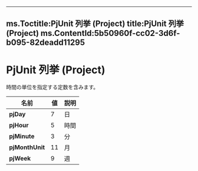 

---
ms.Toctitle:PjUnit 列挙 (Project)
title:PjUnit 列挙 (Project)
ms.ContentId:5b50960f-cc02-3d6f-b095-82deadd11295
---
# PjUnit 列挙 (Project)




時間の単位を指定する定数を含みます。

|**名前**|**値**|**説明**|
|---|---|---|
|**pjDay**|7|日|
|**pjHour**|5|時間|
|**pjMinute**|3|分|
|**pjMonthUnit**|11|月|
|**pjWeek**|9|週|




